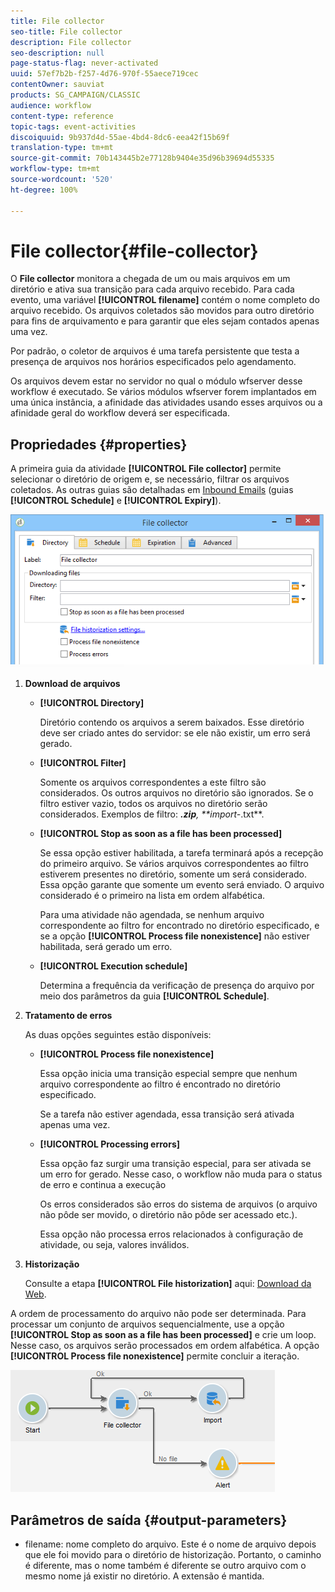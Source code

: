 ```yaml
---
title: File collector
seo-title: File collector
description: File collector
seo-description: null
page-status-flag: never-activated
uuid: 57ef7b2b-f257-4d76-970f-55aece719cec
contentOwner: sauviat
products: SG_CAMPAIGN/CLASSIC
audience: workflow
content-type: reference
topic-tags: event-activities
discoiquuid: 9b937d4d-55ae-4bd4-8dc6-eea42f15b69f
translation-type: tm+mt
source-git-commit: 70b143445b2e77128b9404e35d96b39694d55335
workflow-type: tm+mt
source-wordcount: '520'
ht-degree: 100%

---
```



# File collector{#file-collector}

O **File collector** monitora a chegada de um ou mais arquivos em um diretório e ativa sua transição para cada arquivo recebido. Para cada evento, uma variável **[!UICONTROL filename]** contém o nome completo do arquivo recebido. Os arquivos coletados são movidos para outro diretório para fins de arquivamento e para garantir que eles sejam contados apenas uma vez.

Por padrão, o coletor de arquivos é uma tarefa persistente que testa a presença de arquivos nos horários especificados pelo agendamento.

Os arquivos devem estar no servidor no qual o módulo wfserver desse workflow é executado. Se vários módulos wfserver forem implantados em uma única instância, a afinidade das atividades usando esses arquivos ou a afinidade geral do workflow deverá ser especificada.

## Propriedades {#properties}

A primeira guia da atividade **[!UICONTROL File collector]** permite selecionar o diretório de origem e, se necessário, filtrar os arquivos coletados. As outras guias são detalhadas em [Inbound Emails](../../workflow/using/inbound-emails.md) (guias **[!UICONTROL Schedule]** e **[!UICONTROL Expiry]**).

![](assets/file_collect_edit.png)

1. **Download de arquivos**

   * **[!UICONTROL Directory]**

      Diretório contendo os arquivos a serem baixados. Esse diretório deve ser criado antes do servidor: se ele não existir, um erro será gerado.

   * **[!UICONTROL Filter]**

      Somente os arquivos correspondentes a este filtro são considerados. Os outros arquivos no diretório são ignorados. Se o filtro estiver vazio, todos os arquivos no diretório serão considerados. Exemplos de filtro: ***.zip**, **import-*.txt**.

   * **[!UICONTROL Stop as soon as a file has been processed]**

      Se essa opção estiver habilitada, a tarefa terminará após a recepção do primeiro arquivo. Se vários arquivos correspondentes ao filtro estiverem presentes no diretório, somente um será considerado. Essa opção garante que somente um evento será enviado. O arquivo considerado é o primeiro na lista em ordem alfabética.

      Para uma atividade não agendada, se nenhum arquivo correspondente ao filtro for encontrado no diretório especificado, e se a opção **[!UICONTROL Process file nonexistence]** não estiver habilitada, será gerado um erro.

   * **[!UICONTROL Execution schedule]**

      Determina a frequência da verificação de presença do arquivo por meio dos parâmetros da guia **[!UICONTROL Schedule]**.

1. **Tratamento de erros**

   As duas opções seguintes estão disponíveis:

   * **[!UICONTROL Process file nonexistence]**

      Essa opção inicia uma transição especial sempre que nenhum arquivo correspondente ao filtro é encontrado no diretório especificado.

      Se a tarefa não estiver agendada, essa transição será ativada apenas uma vez.

   * **[!UICONTROL Processing errors]**

      Essa opção faz surgir uma transição especial, para ser ativada se um erro for gerado. Nesse caso, o workflow não muda para o status de erro e continua a execução

      Os erros considerados são erros do sistema de arquivos (o arquivo não pôde ser movido, o diretório não pôde ser acessado etc.).

      Essa opção não processa erros relacionados à configuração de atividade, ou seja, valores inválidos.

1. **Historização**

   Consulte a etapa **[!UICONTROL File historization]** aqui: [Download da Web](../../workflow/using/web-download.md).

A ordem de processamento do arquivo não pode ser determinada. Para processar um conjunto de arquivos sequencialmente, use a opção **[!UICONTROL Stop as soon as a file has been processed]** e crie um loop. Nesse caso, os arquivos serão processados em ordem alfabética. A opção **[!UICONTROL Process file nonexistence]** permite concluir a iteração.

![](assets/file_collect_loop.png)

## Parâmetros de saída {#output-parameters}

* filename: nome completo do arquivo. Este é o nome de arquivo depois que ele foi movido para o diretório de historização. Portanto, o caminho é diferente, mas o nome também é diferente se outro arquivo com o mesmo nome já existir no diretório. A extensão é mantida.
